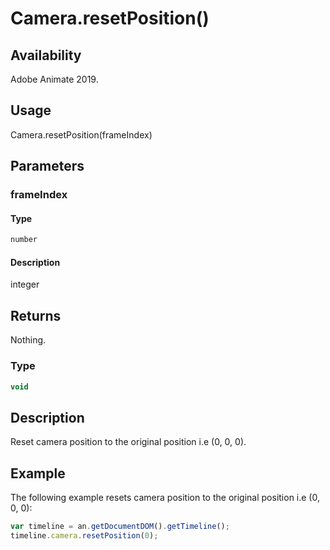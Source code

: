 # Camera.resetPosition()

## Availability

Adobe Animate 2019.

## Usage

Camera.resetPosition(frameIndex)

## Parameters

### **frameIndex**

#### Type

```typescript
number
```

#### Description

integer

## Returns

Nothing.

### Type

```typescript
void
```

## Description

Reset camera position to the original position i.e (0, 0, 0).

## Example

The following example resets camera position to the original position i.e (0, 0, 0):

```javascript
var timeline = an.getDocumentDOM().getTimeline();
timeline.camera.resetPosition(0);
```
